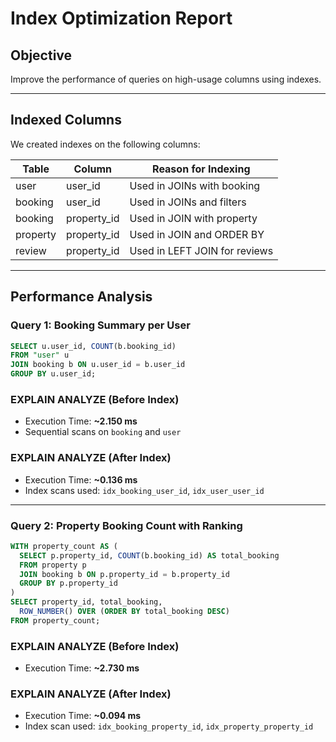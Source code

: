 # Index Optimization Report

## Objective

Improve the performance of queries on high-usage columns using indexes.

---

## Indexed Columns

We created indexes on the following columns:

| Table     | Column        | Reason for Indexing             |
|-----------|---------------|----------------------------------|
| user      | user_id       | Used in JOINs with booking       |
| booking   | user_id       | Used in JOINs and filters        |
| booking   | property_id   | Used in JOIN with property       |
| property  | property_id   | Used in JOIN and ORDER BY        |
| review    | property_id   | Used in LEFT JOIN for reviews    |

---

## Performance Analysis

### Query 1: Booking Summary per User

```sql
SELECT u.user_id, COUNT(b.booking_id)
FROM "user" u
JOIN booking b ON u.user_id = b.user_id
GROUP BY u.user_id;
````

### EXPLAIN ANALYZE (Before Index)

* Execution Time: **\~2.150 ms**
* Sequential scans on `booking` and `user`

### EXPLAIN ANALYZE (After Index)

* Execution Time: **\~0.136 ms**
* Index scans used: `idx_booking_user_id`, `idx_user_user_id`

---

### Query 2: Property Booking Count with Ranking

```sql
WITH property_count AS (
  SELECT p.property_id, COUNT(b.booking_id) AS total_booking
  FROM property p
  JOIN booking b ON p.property_id = b.property_id
  GROUP BY p.property_id
)
SELECT property_id, total_booking,
  ROW_NUMBER() OVER (ORDER BY total_booking DESC)
FROM property_count;
```

### EXPLAIN ANALYZE (Before Index)

* Execution Time: **\~2.730 ms**

### EXPLAIN ANALYZE (After Index)

* Execution Time: **\~0.094 ms**
* Index scan used: `idx_booking_property_id`, `idx_property_property_id`
